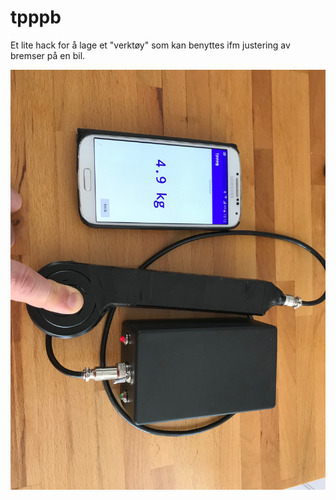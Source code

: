 # tpppb


Et lite hack for å lage et "verktøy" som kan benyttes ifm justering av bremser på en bil.

![Alt text](demo.jpg?raw=true "Demo")
